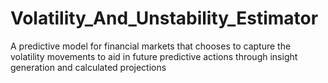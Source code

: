 # Volatility_And_Unstability_Estimator
 A predictive model for financial markets that chooses to capture the volatility movements to aid in future predictive actions through insight generation and calculated projections

